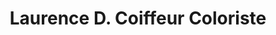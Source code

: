 ---
title: "Laurence D. Coiffeur Coloriste"
url: /pont-leveque/laurence-d-coiffeur-coloriste/
shop: coiffeur
---